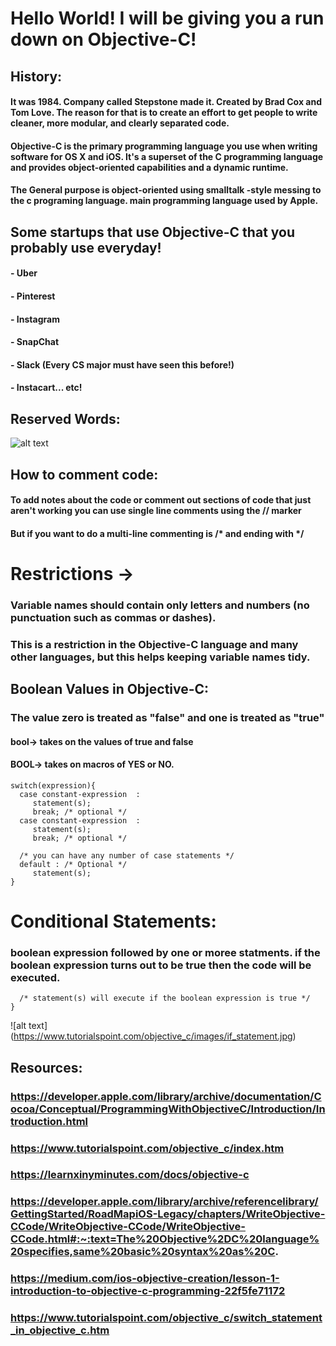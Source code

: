 # Hello World! I will be giving you a run down on Objective-C!


## History:
#### It was 1984. Company called Stepstone made it. Created by Brad Cox and Tom Love. The reason for that is to create an effort to get people to write cleaner, more modular, and clearly separated code. 
#### Objective-C is the primary programming language you use when writing software for OS X and iOS. It's a superset of the C programming language and provides object-oriented capabilities and a dynamic runtime.

####  The General purpose is object-oriented using smalltalk -style messing to the c programing language. main programming language used by Apple.


## Some startups that use Objective-C that you probably use everyday!
#### - Uber
#### - Pinterest
#### - Instagram
#### - SnapChat
#### - Slack (Every CS major must have seen this before!)
#### - Instacart... etc!

## Reserved Words: 
![alt text](https://www.oreilly.com/api/v2/epubs/9780321712110/files/graphics/t0337-01.jpg)
## How to comment code:
#### To add notes about the code or comment out sections of code that just aren't working you can use single line comments using the // marker
#### But if you want to do a multi-line commenting is /* and ending with */


# Restrictions ->
### Variable names should contain only letters and numbers (no punctuation such as commas or dashes). 
### This is a restriction in the Objective-C language and many other languages, but this helps keeping variable names tidy.

## Boolean Values in Objective-C:
### The value zero is treated as "false" and one is treated as "true"
 #### bool-> takes on the values of true and false
 #### BOOL-> takes on macros of YES or NO. 
 
 
 
 ```
 switch(expression){
   case constant-expression  :
      statement(s);
      break; /* optional */
   case constant-expression  :
      statement(s);
      break; /* optional */
  
   /* you can have any number of case statements */
   default : /* Optional */
      statement(s);
}
 ```
 
 # Conditional Statements: 
 ### boolean expression followed by one or moree statments. if the boolean expression turns out to be true then the code will be executed.
 ``` if(boolean_expression) {
   /* statement(s) will execute if the boolean expression is true */
}
```
![alt text] (https://www.tutorialspoint.com/objective_c/images/if_statement.jpg)

##  Resources:  

###  https://developer.apple.com/library/archive/documentation/Cocoa/Conceptual/ProgrammingWithObjectiveC/Introduction/Introduction.html
###  https://www.tutorialspoint.com/objective_c/index.htm
###  https://learnxinyminutes.com/docs/objective-c
###  https://developer.apple.com/library/archive/referencelibrary/GettingStarted/RoadMapiOS-Legacy/chapters/WriteObjective-CCode/WriteObjective-CCode/WriteObjective-CCode.html#:~:text=The%20Objective%2DC%20language%20specifies,same%20basic%20syntax%20as%20C.
###  https://medium.com/ios-objective-creation/lesson-1-introduction-to-objective-c-programming-22f5fe71172
### https://www.tutorialspoint.com/objective_c/switch_statement_in_objective_c.htm

 						





 		
